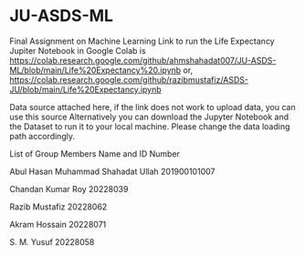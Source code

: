 # JU-ASDS-ML
Final Assignment on Machine Learning
Link to run the Life Expectancy Jupiter Notebook in Google Colab is https://colab.research.google.com/github/ahmshahadat007/JU-ASDS-ML/blob/main/Life%20Expectancy%20.ipynb
or, https://colab.research.google.com/github/razibmustafiz/ASDS-JU/blob/main/Life%20Expectancy.ipynb

Data source attached here, if the link does not work to upload data, you can use this source
Alternatively you can download the Jupyter Notebook and the Dataset to run it to your local machine. Please change the data loading path accordingly.

List of Group Members Name and ID Number

Abul Hasan Muhammad Shahadat Ullah 201900101007

Chandan Kumar Roy 20228039

Razib Mustafiz 20228062

Akram Hossain 20228071

S. M. Yusuf 20228058

